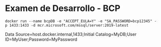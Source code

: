 # Examen de Desarrollo - BCP

```docker run --name bcpDB -e "ACCEPT_EULA=Y" -e "SA_PASSWORD=bcp12345" -p 1433:1433 -d mcr.microsoft.com/mssql/server:2019-latest```

Data Source=host.docker.internal,1433;Initial Catalog=MyDB;User ID=MyUser;Password=MyPassword